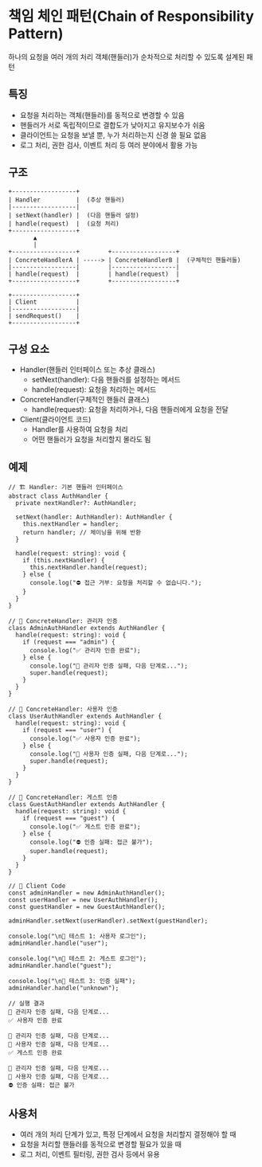 # 책임 체인 패턴(Chain of Responsibility Pattern)

하나의 요청을 여러 개의 처리 객체(핸들러)가 순차적으로 처리할 수 있도록 설계된 패턴

## 특징

- 요청을 처리하는 객체(핸들러)를 동적으로 변경할 수 있음
- 핸들러가 서로 독립적이므로 결합도가 낮아지고 유지보수가 쉬움
- 클라이언트는 요청을 보낼 뿐, 누가 처리하는지 신경 쓸 필요 없음
- 로그 처리, 권한 검사, 이벤트 처리 등 여러 분야에서 활용 가능

## 구조

```
+------------------+
| Handler          |  (추상 핸들러)
|------------------|
| setNext(handler) |  (다음 핸들러 설정)
| handle(request)  |  (요청 처리)
+------------------+
       ▲
       |
+------------------+        +------------------+
| ConcreteHandlerA | -----> | ConcreteHandlerB |  (구체적인 핸들러들)
|------------------|        |------------------|
| handle(request)  |        | handle(request)  |
+------------------+        +------------------+

+------------------+
| Client           |
|------------------|
| sendRequest()    |
+------------------+
```

## 구성 요소

- Handler(핸들러 인터페이스 또는 추상 클래스)
  - setNext(handler): 다음 핸들러를 설정하는 메서드
  - handle(request): 요청을 처리하는 메서드
- ConcreteHandler(구체적인 핸들러 클래스)
  - handle(request): 요청을 처리하거나, 다음 핸들러에게 요청을 전달
- Client(클라이언트 코드)
  - Handler를 사용하여 요청을 처리
  - 어떤 핸들러가 요청을 처리할지 몰라도 됨

## 예제

```
// 🏗 Handler: 기본 핸들러 인터페이스
abstract class AuthHandler {
  private nextHandler?: AuthHandler;

  setNext(handler: AuthHandler): AuthHandler {
    this.nextHandler = handler;
    return handler; // 체이닝을 위해 반환
  }

  handle(request: string): void {
    if (this.nextHandler) {
      this.nextHandler.handle(request);
    } else {
      console.log("⛔ 접근 거부: 요청을 처리할 수 없습니다.");
    }
  }
}

// 🔑 ConcreteHandler: 관리자 인증
class AdminAuthHandler extends AuthHandler {
  handle(request: string): void {
    if (request === "admin") {
      console.log("✅ 관리자 인증 완료");
    } else {
      console.log("🔄 관리자 인증 실패, 다음 단계로...");
      super.handle(request);
    }
  }
}

// 🔑 ConcreteHandler: 사용자 인증
class UserAuthHandler extends AuthHandler {
  handle(request: string): void {
    if (request === "user") {
      console.log("✅ 사용자 인증 완료");
    } else {
      console.log("🔄 사용자 인증 실패, 다음 단계로...");
      super.handle(request);
    }
  }
}

// 🔑 ConcreteHandler: 게스트 인증
class GuestAuthHandler extends AuthHandler {
  handle(request: string): void {
    if (request === "guest") {
      console.log("✅ 게스트 인증 완료");
    } else {
      console.log("⛔ 인증 실패: 접근 불가");
      super.handle(request);
    }
  }
}

// 🎯 Client Code
const adminHandler = new AdminAuthHandler();
const userHandler = new UserAuthHandler();
const guestHandler = new GuestAuthHandler();

adminHandler.setNext(userHandler).setNext(guestHandler);

console.log("\n🔹 테스트 1: 사용자 로그인");
adminHandler.handle("user");

console.log("\n🔹 테스트 2: 게스트 로그인");
adminHandler.handle("guest");

console.log("\n🔹 테스트 3: 인증 실패");
adminHandler.handle("unknown");

// 실행 결과
🔄 관리자 인증 실패, 다음 단계로...
✅ 사용자 인증 완료

🔄 관리자 인증 실패, 다음 단계로...
🔄 사용자 인증 실패, 다음 단계로...
✅ 게스트 인증 완료

🔄 관리자 인증 실패, 다음 단계로...
🔄 사용자 인증 실패, 다음 단계로...
⛔ 인증 실패: 접근 불가
```

## 사용처

- 여러 개의 처리 단계가 있고, 특정 단계에서 요청을 처리할지 결정해야 할 때
- 요청을 처리할 핸들러를 동적으로 변경할 필요가 있을 때
- 로그 처리, 이벤트 필터링, 권한 검사 등에서 유용

